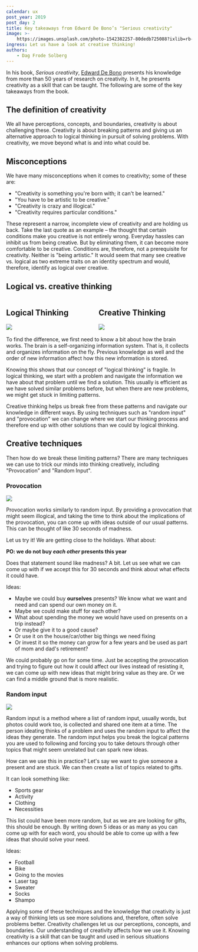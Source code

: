 ```yaml
---
calendar: ux
post_year: 2019
post_day: 2
title: Key takeaways from Edward De Bono’s "Serious creativity"
image: >-
    https://images.unsplash.com/photo-1542382257-80dedb725088?ixlib=rb-1.2.1&ixid=eyJhcHBfaWQiOjEyMDd9&auto=format&fit=crop&w=1400&q=80
ingress: Let us have a look at creative thinking!
authors:
    - Dag Frode Solberg
---
```


In his book, _Serious creativity_, [Edward De Bono](https://www.debono.com/) presents his knowledge from more than 50 years of research on creativity. In it, he presents creativity as a skill that can be taught. The following are some of the key takeaways from the book.

## The definition of creativity

We all have perceptions, concepts, and boundaries, creativity is about challenging these. Creativity is about breaking patterns and giving us an alternative approach to logical thinking in pursuit of solving problems. With creativity, we move beyond what is and into what could be.

## Misconceptions

We have many misconceptions when it comes to creativity; some of these are:

-   "Creativity is something you're born with; it can't be learned."
-   "You have to be artistic to be creative."
-   "Creativity is crazy and illogical."
-   "Creativity requires particular conditions."

These represent a narrow, incomplete view of creativity and are holding us back. Take the last quote as an example – the thought that certain conditions make you creative is not entirely wrong. Everyday hassles can inhibit us from being creative. But by eliminating them, it can become more comfortable to be creative. Conditions are, therefore, not a prerequisite for creativity. Neither is "being artistic." It would seem that many see creative vs. logical as two extreme traits on an identity spectrum and would, therefore, identify as logical over creative.

## Logical vs. creative thinking

<div style="text-align:top;">
<span style="width:49%; display:inline-block;text-align:top;">
  <h2>Logical Thinking</h2>
<img style="max-width:100%;" src="https://dagfrode.no/artikler/jul/serious-creativity/logical-thinking.png"/>
</span>

<span style="width:49%; display:inline-block;text-align:top;">
  <h2>Creative Thinking</h2>
<img style="max-width:100%; " src="https://dagfrode.no/artikler/jul/serious-creativity/creative-thinking.png"/>
</span>
</div>

To find the difference, we first need to know a bit about how the brain works.
The brain is a self-organizing information system. That is, it collects and organizes information on the fly. Previous knowledge as well and the order of new information affect how this new information is stored.

Knowing this shows that our concept of "logical thinking" is fragile. In logical thinking, we start with a problem and navigate the information we have about that problem until we find a solution. This usually is efficient as we have solved similar problems before, but when there are new problems, we might get stuck in limiting patterns.

Creative thinking helps us break free from these patterns and navigate our knowledge in different ways. By using techniques such as "random input" and "provocation" we can change where we start our thinking process and therefore end up with other solutions than we could by logical thinking.

## Creative techniques

Then how do we break these limiting patterns? There are many techniques we can use to trick our minds into thinking creatively, including "Provocation" and "Random Input".

### Provocation

<img class="wide-image" src="https://images.unsplash.com/photo-1494253109108-2e30c049369b?ixlib=rb-1.2.1&ixid=eyJhcHBfaWQiOjEyMDd9&auto=format&fit=crop&w=1950&q=80"/>

Provocation works similarly to random input. By providing a provocation that might seem illogical, and taking the time to think about the implications of the provocation, you can come up with ideas outside of our usual patterns. This can be thought of like 30 seconds of madness.

Let us try it! We are getting close to the holidays. What about:

**PO: we do not buy _each other_ presents this year**

Does that statement sound like madness? A bit. Let us see what we can come up with if we accept this for 30 seconds and think about what effects it could have.

Ideas:

-   Maybe we could buy **ourselves** presents? We know what we want and need and can spend our own money on it.
-   Maybe we could make stuff for each other?
-   What about spending the money we would have used on presents on a trip instead?
-   Or maybe give it to a good cause?
-   Or use it on the house/car/other big things we need fixing
-   Or invest it so the money can grow for a few years and be used as part of mom and dad's retirement?

We could probably go on for some time. Just be accepting the provocation and trying to figure out how it could affect our lives instead of resisting it, we can come up with new ideas that might bring value as they are. Or we can find a middle ground that is more realistic.

### Random input

<img class="wide-image" src="https://images.unsplash.com/photo-1484480974693-6ca0a78fb36b?ixlib=rb-1.2.1&ixid=eyJhcHBfaWQiOjEyMDd9&auto=format&fit=crop&w=1952&q=80"/>

Random input is a method where a list of random input, usually words, but photos could work too, is collected and shared one item at a time. The person ideating thinks of a problem and uses the random input to affect the ideas they generate. The random input helps you break the logical patterns you are used to following and forcing you to take detours through other topics that might seem unrelated but can spark new ideas.

How can we use this in practice? Let's say we want to give someone a present and are stuck. We can then create a list of topics related to gifts.

It can look something like:

-   Sports gear
-   Activity
-   Clothing
-   Necessities

This list could have been more random, but as we are are looking for gifts, this should be enough. By writing down 5 ideas or as many as you can come up with for each word, you should be able to come up with a few ideas that should solve your need.

Ideas:

-   Football
-   Bike
-   Going to the movies
-   Laser tag
-   Sweater
-   Socks
-   Shampo

Applying some of these techniques and the knowledge that creativity is just a way of thinking lets us see more solutions and, therefore, often solve problems better. Creativity challenges let us our perceptions, concepts, and boundaries. Our understanding of creativity affects how we use it. Knowing creativity is a skill that can be taught and used in serious situations enhances our options when solving problems.
